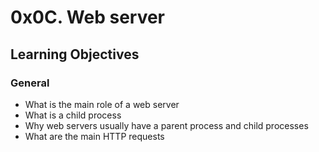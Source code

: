 # 0x0C. Web server
## Learning Objectives
### General
- What is the main role of a web server
- What is a child process
- Why web servers usually have a parent process and child processes
- What are the main HTTP requests
